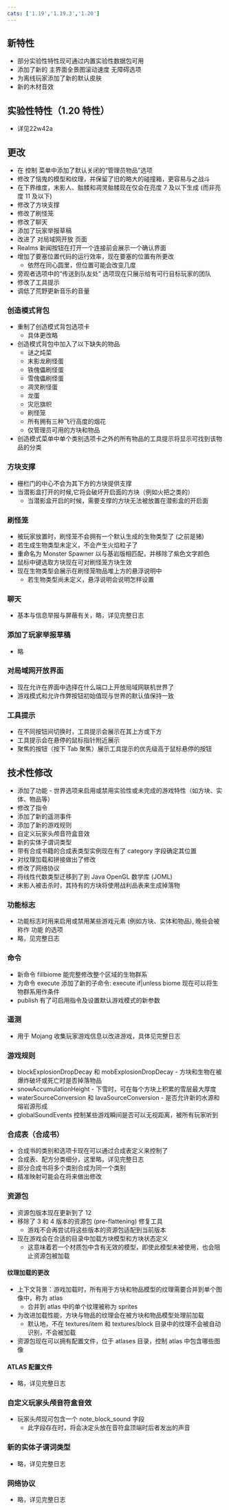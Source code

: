 ```yaml
---
cats: ['1.19','1.19.3','1.20']
---
```

## 新特性
* 部分实验性特性现可通过内置实验性数据包可用
* 添加了新的 主界面全景图滚动速度 无障碍选项
* 为离线玩家添加了新的默认皮肤
* 新的木材音效
## 实验性特性（1.20 特性）
* 详见22w42a
## 更改
* 在 控制 菜单中添加了默认关闭的“管理员物品”选项
* 修改了恼鬼的模型和纹理，并保留了旧的略大的碰撞箱，更容易与之战斗
* 在下界维度，末影人、骷髅和凋灵骷髅现在仅会在亮度 7 及以下生成 (而非亮度 11 及以下)
* 修改了方块支撑
* 修改了刷怪笼
* 修改了聊天
* 添加了玩家举报草稿
* 改进了 对局域网开放 页面
* Realms 新闻按钮在打开一个连接前会展示一个确认界面
* 增加了要塞位置代码的运行效率，现在要塞的位置有所更改
	* 依然在同心圆里，但位置可能会改变几度
* 旁观者选项中的“传送到队友处” 选项现在只展示给有可行目标玩家的团队
* 修改了工具提示
* 调低了荒野更新音乐的音量
### 创造模式背包
* 重制了创造模式背包选项卡
	* 具体更改略
* 创造模式背包中加入了以下缺失的物品
	* 谜之炖菜
	* 末影龙刷怪蛋
	* 铁傀儡刷怪蛋
	* 雪傀儡刷怪蛋
	* 凋灵刷怪蛋
	* 龙蛋
	* 灾厄旗帜
	* 刷怪笼
	* 所有拥有三种飞行高度的烟花
	* 仅管理员可用的方块和物品
* 创造模式菜单中单个类别选项卡之外的所有物品的工具提示将显示可找到该物品的分类
### 方块支撑
* 栅栏门的中心不会为其下方的方块提供支撑
* 当潜影盒打开的时候,它将会破坏开启面的方块（例如火把之类的）
	* 当潜影盒开启的时候，需要支撑的方块无法被放置在潜影盒的开启面
### 刷怪笼
* 被玩家放置时，刷怪笼不会拥有一个默认生成的生物类型了 (之前是猪)
* 若生成生物类型未定义，不会产生火焰粒子了
* 重命名为 Monster Spawner 以与基岩版相匹配，并移除了紫色文字颜色
* 鼠标中键选取方块现在可对刷怪笼方块生效
* 现在生物类型会展示在刷怪笼物品堆上方的悬浮说明中
	* 若生物类型尚未定义，悬浮说明会说明怎样设置
### 聊天
* 基本与信息举报与屏蔽有关，略，详见完整日志
### 添加了玩家举报草稿
* 略
### 对局域网开放界面
* 现在允许在界面中选择在什么端口上开放局域网联机世界了
* 游戏模式和允许作弊按钮初始值现与世界的默认值保持一致
### 工具提示
* 在不同按钮间切换时，工具提示会展示在其上方或下方
* 工具提示会在悬停的鼠标指针附近展示
* 聚焦的按钮（按下 Tab 聚焦）展示工具提示的优先级高于鼠标悬停的按钮
## 技术性修改
* 添加了功能 - 世界选项来启用或禁用实验性或未完成的游戏特性（如方块、实体、物品等）
* 修改了指令
* 添加了新的遥测事件
* 添加了新的游戏规则
* 自定义玩家头颅音符盒音效
* 新的实体子谓词类型
* 带有合成书籍的合成表类型实例现在有了 category 字段确定其位置
* 对纹理加载和拼接做出了修改
* 修改了网络协议
* 将线性代数类型迁移到了到 Java OpenGL 数学库 (JOML)
* 末影人被击杀时，其持有的方块将使用战利品表来生成掉落物
### 功能标志
* 功能标志时用来启用或禁用某些游戏元素 (例如方块、实体和物品), 晚些会被称作 功能 的选项
* 略，见完整日志
### 命令
* 新命令 fillbiome 能完整修改整个区域的生物群系
* 为命令 execute 添加了新的子命令: execute if|unless biome 现在可以将生物群系用作条件
* publish 有了可启用指令及设置默认游戏模式的新参数
### 遥测
* 用于 Mojang 收集玩家游戏信息以改进游戏，具体见完整日志
### 游戏规则
* blockExplosionDropDecay 和 mobExplosionDropDecay - 方块和生物在被爆炸破坏或死亡时是否掉落物品
* snowAccumulationHeight - 下雪时，可在每个方块上积累的雪层最大厚度
* waterSourceConversion 和 lavaSourceConversion - 是否允许新的水源和熔岩源形成
* globalSoundEvents 控制某些游戏瞬间是否可以无视距离，被所有玩家听到
### 合成表（合成书）
* 合成书的类别和选项卡现在可以通过合成表定义来控制了
* 合成表、配方分类细分，这里略，详见完整日志
* 部分合成书将多个类别合成为同一个类别
* 精准映射可能会在将来做出修改
### 资源包
* 资源包版本现在更新到了 12
* 移除了 3 和 4 版本的资源包 (pre-flattening) 修复工具
	* 游戏不会再尝试将这些版本的资源包适配到当前版本
* 现在游戏会在合适的目录中加载方块模型和方块状态定义
	* 这意味着若一个材质包中含有无效的模型，即使此模型未被使用，也会阻止资源包被加载
#### 纹理加载的更改
* 上下文背景：游戏加载时，所有用于方块和物品模型的纹理需要合并到单个图像中，称为 atlas
	* 合并到 atlas 中的单个纹理被称为 sprites
* 为改进加载性能，方块与物品的纹理会在被方块和物品模型处理前加载
	* 默认地，不在 textures/item 和 textures/block 目录中的纹理不会被自动识别，不会被加载
* 资源包现在可以拥有配置文件，位于 atlases 目录，控制 atlas 中包含哪些图像
#### ATLAS 配置文件
* 略，详见完整日志
### 自定义玩家头颅音符盒音效
* 玩家头颅现可包含一个 note_block_sound 字段
	* 此字段存在时，将会决定头放在音符盒顶端时后者发出的声音
### 新的实体子谓词类型
* 略，详见完整日志
### 网络协议
* 略，详见完整日志 
